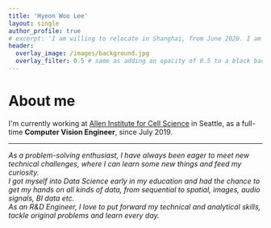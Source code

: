 ```yaml
---
title: 'Hyeon Woo Lee'
layout: single
author_profile: true
# excerpt: 'I am willing to relocate in Shanghai, from June 2020. I am looking for new career opportunities.'
header:
  overlay_image: /images/background.jpg
  overlay_filter: 0.5 # same as adding an opacity of 0.5 to a black background
---
```


# About me

I'm currently working at [Allen Institute for Cell Science](https://alleninstitute.org/what-we-do/cell-science/) in Seattle, as a full-time **Computer Vision Engineer**, since July 2019.

---


*As a problem-solving enthusiast, I have always been eager to meet new technical challenges, where I can learn some new things and feed my curiosity.  
I got myself into Data Science early in my education and had the chance to get my hands on all kinds of data, from sequential to spatial, images, audio signals, BI data etc.  
As an R&D Engineer, I love to put forward my technical and analytical skills, tackle original problems and learn every day.*
